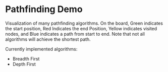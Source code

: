 # Pathfinding Demo

Visualization of many pathfinding algorithms. On the board, Green indicates the start position, Red Indicates the end Position, Yellow indicates visited nodes, and Blue indicates a path from start to end. Note that not all algorithms will achieve the shortest path.

Currently implemented algorithms:

- Breadth First
- Depth First
